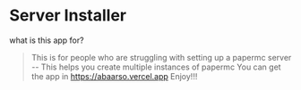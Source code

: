 # Server Installer

what is this app for?
> This is for people who are struggling with setting up a papermc server
--
> This helps you create multiple instances of papermc
> You can get the app in https://abaarso.vercel.app
> Enjoy!!!

